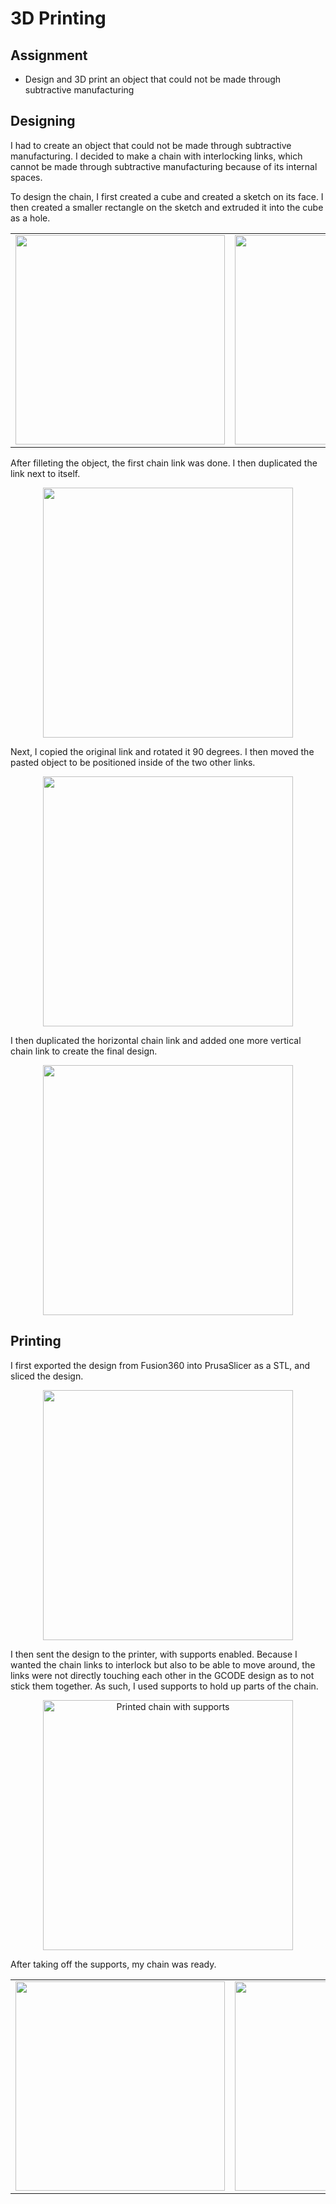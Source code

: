 # 3D Printing

## Assignment

- Design and 3D print an object that could not be made through subtractive manufacturing

## Designing

I had to create an object that could not be made through subtractive manufacturing. I decided to make a chain with interlocking links, which cannot be made through subtractive manufacturing because of its internal spaces. 

To design the chain, I first created a cube and created a sketch on its face. I then created a smaller rectangle on the sketch and extruded it into the cube as a hole.

<center>
<table>
    <tr>
        <td><img src="../../../pics/week5/cube.jpg" width="335"/></td>
        <td><img src="../../../pics/week5/extrude.jpg" width="335"/></td>
    </tr>
</table> 
</center>

After filleting the object, the first chain link was done. I then duplicated the link next to itself.

<center>
<img src="../../../pics/week5/duped.jpg" height="400" width="400"/>
</center>

Next, I copied the original link and rotated it 90 degrees. I then moved the pasted object to be positioned inside of the two other links.

<center>
<img src="../../../pics/week5/horizontalLink.jpg" height="400" width="400"/>
</center>

I then duplicated the horizontal chain link and added one more vertical chain link to create the final design.

<center>
<img src="../../../pics/week5/fusionChain.jpg" height="400" width="400"/>
</center>

## Printing

I first exported the design from Fusion360 into PrusaSlicer as a STL, and sliced the design.

<center>
<img src="../../../pics/week5/prusaChain.jpg" height="400" width="400"/>
</center>

I then sent the design to the printer, with supports enabled. Because I wanted the chain links to interlock but also to be able to move around, the links were not directly touching each other in the GCODE design as to not stick them together. As such, I used supports to hold up parts of the chain.

<center>
<img src="../../../pics/week5/chainWithSupports.jpg" alt="Printed chain with supports" height="400" width="400"/>
</center>

After taking off the supports, my chain was ready.

<center>
<table>
    <tr>
        <td><img src="../../../pics/week5/chainReg.jpg" width="335"/></td>
        <td><img src="../../../pics/week5/bendyChain.jpg" width="335"/></td>
    </tr>
</table> 
</center>

